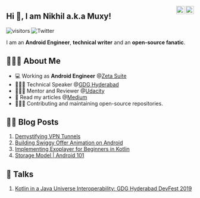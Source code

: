 <a href="https://www.linkedin.com/in/nikhilbansal97" target="_blank" rel="nofollow"><img align="right" alt="Nikhil's Linkdein" width="22px" src="https://cdn.jsdelivr.net/npm/simple-icons@v3/icons/linkedin.svg" /></a>
<a href="https://twitter.com/nikhilbansal97" target="_blank" rel="nofollow"><img align="right" alt="Nikhil's Twitter" width="22px" src="https://cdn.jsdelivr.net/npm/simple-icons@v3/icons/twitter.svg" /></a>

## Hi 👋, I am Nikhil a.k.a Muxy!
![visitors](https://visitor-badge.glitch.me/badge?page_id=nikhilbansal97.nikhilbansal97)
![Twitter](https://img.shields.io/twitter/follow/nikhilbansal97?style=social)


I am an **Android Engineer**, **technical writer** and an **open-source fanatic**.

## 👨🏻‍💻 About Me
* 💻 Working as **Android Engineer** @[Zeta Suite](https://www.zeta.tech/in)
* 👨🏻‍🎓 Technical Speaker @[GDG Hyderabad](https://twitter.com/nikhilbansal97/status/1182370192061419520)
* 👨🏻‍💻 Mentor and Reviewer @[Udacity](https://www.udacity.com/)
* 📝 Read my articles @[Medium](https://medium.com/@nikhil97.nb)
* 👨🏻‍✈️ Contributing and maintaining open-source repositories.

## ✍🏻 Blog Posts
1. [Demystifying VPN Tunnels](https://medium.com/@nikhil97.nb/demystifying-vpn-tunnels-d3fe694de721)
2. [Building Swiggy Offer Animation on Android](https://medium.com/mindorks/building-swiggy-offer-animation-on-android-e3247c6f0a28)
3. [Implementing Exoplayer for Beginners in Kotlin](https://medium.com/mindorks/implementing-exoplayer-for-beginners-in-kotlin-c534706bce4b)
4. [Storage Model | Android 101](https://proandroiddev.com/storage-model-android-101-26bc8aef9609)

## 📢 Talks
1. [Kotlin in a Java Universe Interoperability: GDG Hyderabad DevFest 2019](https://twitter.com/nikhilbansal97/status/1182370192061419520)
